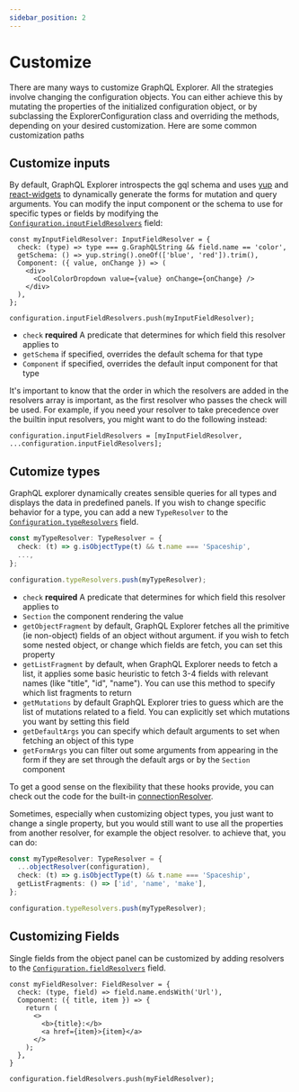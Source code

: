 ```yaml
---
sidebar_position: 2
---
```


# Customize

There are many ways to customize GraphQL Explorer. All the strategies involve changing the configuration objects. You can either achieve this by mutating the properties of the initialized configuration object, or by subclassing the ExplorerConfiguration class and overriding the methods, depending on your desired customization. Here are some common customization paths

## Customize inputs

By default, GraphQL Explorer introspects the gql schema and uses [yup](https://github.com/jquense/yup) and [react-widgets](https://github.com/jquense/react-widgets) to dynamically generate the forms for mutation and query arguments. You can modify the input component or the schema to use for specific types or fields by modifying the [`Configuration.inputFieldResolvers`](https://github.com/4Catalyzer/graphql-explorer/blob/d789b73120778562179653201e3e2e77875f5305/packages/graphql-explorer/src/logic/Configuration.ts#L71) field:

```tsx
const myInputFieldResolver: InputFieldResolver = {
  check: (type) => type === g.GraphQLString && field.name == 'color',
  getSchema: () => yup.string().oneOf(['blue', 'red']).trim(),
  Component: ({ value, onChange }) => (
    <div>
      <CoolColorDropdown value={value} onChange={onChange} />
    </div>
  ),
};

configuration.inputFieldResolvers.push(myInputFieldResolver);
```

- `check` **required** A predicate that determines for which field this resolver applies to
- `getSchema` if specified, overrides the default schema for that type
- `Component` if specified, overrides the default input component for that type

It's important to know that the order in which the resolvers are added in the resolvers array is important, as the first resolver who passes the check will be used. For example, if you need your resolver to take precedence over the builtin input resolvers, you might want to do the following instead:

```tsx
configuration.inputFieldResolvers = [myInputFieldResolver, ...configuration.inputFieldResolvers];
```

## Cutomize types

GraphQL explorer dynamically creates sensible queries for all types and displays the data in predefined panels. If you wish to change specific behavior for a type, you can add a new `TypeResolver` to the [`Configuration.typeResolvers`](https://github.com/4Catalyzer/graphql-explorer/blob/d789b73120778562179653201e3e2e77875f5305/packages/graphql-explorer/src/logic/Configuration.ts#L64) field.

```ts
const myTypeResolver: TypeResolver = {
  check: (t) => g.isObjectType(t) && t.name === 'Spaceship',
  ...,
};

configuration.typeResolvers.push(myTypeResolver);
```

- `check` **required** A predicate that determines for which field this resolver applies to
- `Section` the component rendering the value
- `getObjectFragment` by default, GraphQL Explorer fetches all the primitive (ie non-object) fields of an object without argument. if you wish to fetch some nested object, or change which fields are fetch, you can set this property
- `getListFragment` by default, when GraphQL Explorer needs to fetch a list, it applies some basic heuristic to fetch 3-4 fields with relevant names (like "title", "id", "name"). You can use this method to specify which list fragments to return
- `getMutations` by default GraphQL Explorer tries to guess which are the list of mutations related to a field. You can explicitly set which mutations you want by setting this field
- `getDefaultArgs` you can specify which default arguments to set when fetching an object of this type
- `getFormArgs` you can filter out some arguments from appearing in the form if they are set through the default args or by the `Section` component

To get a good sense on the flexibility that these hooks provide, you can check out the code for the built-in [connectionResolver](https://github.com/4Catalyzer/graphql-explorer/blob/d789b73120778562179653201e3e2e77875f5305/packages/graphql-explorer/src/resolvers/connectionResolver.tsx).

Sometimes, especially when customizing object types, you just want to change a single property, but you would still want to use all the properties from another resolver, for example the object resolver. to achieve that, you can do:

```ts
const myTypeResolver: TypeResolver = {
  ...objectResolver(configuration),
  check: (t) => g.isObjectType(t) && t.name === 'Spaceship',
  getListFragments: () => ['id', 'name', 'make'],
};

configuration.typeResolvers.push(myTypeResolver);
```

## Customizing Fields

Single fields from the object panel can be customized by adding resolvers to the [`Configuration.fieldResolvers`](https://github.com/4Catalyzer/graphql-explorer/blob/d789b73120778562179653201e3e2e77875f5305/packages/graphql-explorer/src/logic/Configuration.ts#L73) field.

```tsx
const myFieldResolver: FieldResolver = {
  check: (type, field) => field.name.endsWith('Url'),
  Component: ({ title, item }) => {
    return (
      <>
        <b>{title}:</b>
        <a href={item}>{item}</a>
      </>
    );
  },
}

configuration.fieldResolvers.push(myFieldResolver);
```
